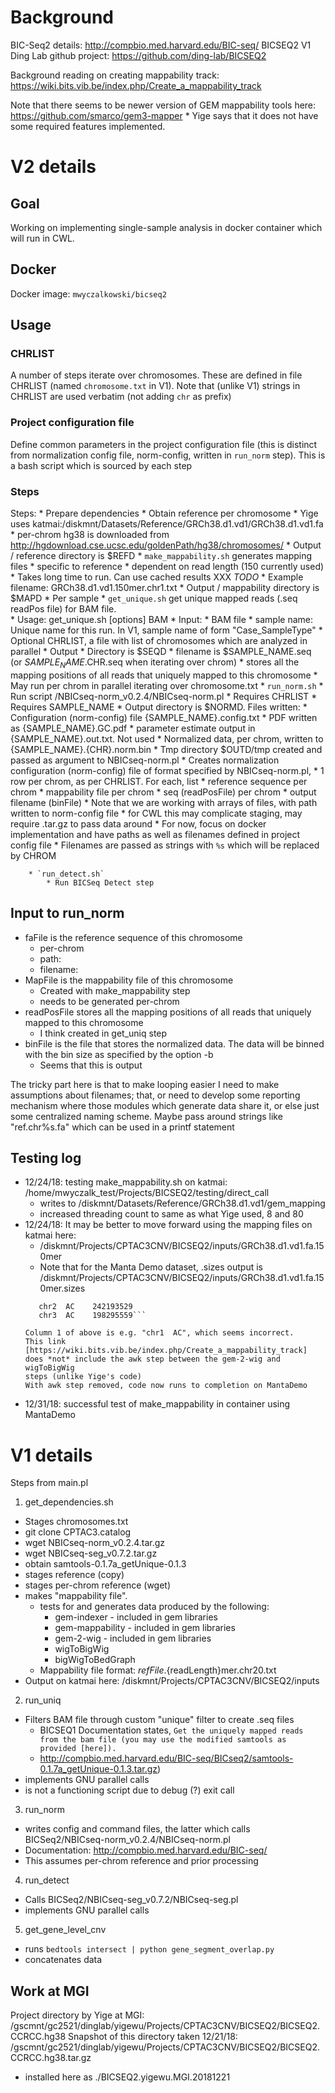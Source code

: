 # Background

BIC-Seq2 details: http://compbio.med.harvard.edu/BIC-seq/
BICSEQ2 V1 Ding Lab github project: https://github.com/ding-lab/BICSEQ2

Background reading on creating mappability track:
    https://wiki.bits.vib.be/index.php/Create_a_mappability_track

Note that there seems to be newer version of GEM mappability tools here: https://github.com/smarco/gem3-mapper
    * Yige says that it does not have some required features implemented.

# V2 details

## Goal
Working on implementing single-sample analysis in docker container which will run in CWL.  


## Docker

Docker image: `mwyczalkowski/bicseq2`

## Usage

### CHRLIST

A number of steps iterate over chromosomes.  These are defined in file CHRLIST (named `chromosome.txt` in V1).
Note that (unlike V1) strings in CHRLIST are used verbatim (not adding `chr` as prefix)

### Project configuration file

Define common parameters in the project configuration file (this is distinct from normalization
config file, norm-config, written in `run_norm` step).  This is a bash script which is sourced
by each step

### Steps

Steps:
    * Prepare dependencies
        * Obtain reference per chromosome
            * Yige uses katmai:/diskmnt/Datasets/Reference/GRCh38.d1.vd1/GRCh38.d1.vd1.fa
            * per-chrom hg38 is downloaded from http://hgdownload.cse.ucsc.edu/goldenPath/hg38/chromosomes/
            * Output / reference directory is $REFD
        * `make_mappability.sh` generates mapping files
            * specific to reference
            * dependent on read length (150 currently used)
            * Takes long time to run.  Can use cached results XXX *TODO*
            * Example filename: GRCh38.d1.vd1.150mer.chr1.txt
            * Output / mappability directory is $MAPD
    * Per sample
        * `get_unique.sh` get unique mapped reads (.seq readPos file) for BAM file.  
            * Usage: get_unique.sh [options] BAM
            * Input: 
                * BAM file 
                * sample name: Unique name for this run.  In V1, sample name of form "Case_SampleType"
                * Optional CHRLIST, a file with list of chromosomes which are analyzed in parallel
            * Output 
                * Directory is $SEQD
                * filename is $SAMPLE_NAME.seq (or $SAMPLE_NAME.$CHR.seq when iterating over chrom)
            * stores all the mapping positions of all reads that uniquely mapped to this chromosome
            * May run per chrom in parallel iterating over chromosome.txt
        * `run_norm.sh`
            * Run script /NBICseq-norm_v0.2.4/NBICseq-norm.pl
            * Requires CHRLIST
            * Requires SAMPLE_NAME
            * Output directory is $NORMD. Files written:
                * Configuration (norm-config) file {SAMPLE_NAME}.config.txt
                * PDF written as {SAMPLE_NAME}.GC.pdf
                * parameter estimate output in {SAMPLE_NAME}.out.txt.  Not used
                * Normalized data, per chrom, written to {SAMPLE_NAME}.{CHR}.norm.bin
                * Tmp directory $OUTD/tmp created and passed as argument to NBICseq-norm.pl
            * Creates normalization configuration (norm-config) file of format specified by NBICseq-norm.pl,
                * 1 row per chrom, as per CHRLIST.  For each, list
                    * reference sequence per chrom
                    * mappability file per chrom
                    * seq (readPosFile) per chrom
                    * output filename (binFile) 
                * Note that we are working with arrays of files, with path written to norm-config file 
                    * for CWL this may complicate staging, may require .tar.gz to pass data around
                    * For now, focus on docker implementation and have paths as well as filenames defined in project config file
                        * Filenames are passed as strings with `%s` which will be replaced by CHROM


        * `run_detect.sh`
            * Run BICSeq Detect step



## Input to run_norm

* faFile is the reference sequence of this chromosome 
    * per-chrom
    * path: 
    * filename:
* MapFile is the mappability file of this chromosome 
    * Created with make_mappability step
    * needs to be generated per-chrom
* readPosFile stores all the mapping positions of all reads that uniquely mapped to this chromosome
    * I think created in get_uniq step
* binFile is the file that stores the normalized data. The data will be binned with the bin size as specified by the option -b
    * Seems that this is output

The tricky part here is that to make looping easier I need to make assumptions about filenames; that, or need
to develop some reporting mechanism where those modules which generate data share it, or else just some
centralized naming scheme.  Maybe pass around strings like "ref.chr%s.fa" which can be used in a printf statement

## Testing log 

* 12/24/18: testing make_mappability.sh on katmai: /home/mwyczalk_test/Projects/BICSEQ2/testing/direct_call
    * writes to /diskmnt/Datasets/Reference/GRCh38.d1.vd1/gem_mapping
    * increased threading count to same as what Yige used, 8 and 80
* 12/24/18: It may be better to move forward using the mapping files on katmai here:
    * /diskmnt/Projects/CPTAC3CNV/BICSEQ2/inputs/GRCh38.d1.vd1.fa.150mer
    * Note that for the Manta Demo dataset, .sizes output is /diskmnt/Projects/CPTAC3CNV/BICSEQ2/inputs/GRCh38.d1.vd1.fa.150mer.sizes
    ```chr1  AC    248956422
       chr2  AC    242193529
       chr3  AC    198295559```
    ```
      Column 1 of above is e.g. "chr1  AC", which seems incorrect.
      This link [https://wiki.bits.vib.be/index.php/Create_a_mappability_track] does *not* include the awk step between the gem-2-wig and wigToBigWig
      steps (unlike Yige's code)
      With awk step removed, code now runs to completion on MantaDemo
* 12/31/18: successful test of make_mappability in container using MantaDemo




# V1 details

Steps from main.pl

1. get_dependencies.sh
  * Stages chromosomes.txt
  * git clone CPTAC3.catalog
  * wget NBICseq-norm_v0.2.4.tar.gz
  * wget NBICseq-seg_v0.7.2.tar.gz
  * obtain samtools-0.1.7a_getUnique-0.1.3
  * stages reference (copy)
  * stages per-chrom reference (wget)
  * makes "mappability file".
    * tests for and generates data produced by the following:
      * gem-indexer     - included in gem libraries
      * gem-mappability - included in gem libraries
      * gem-2-wig       - included in gem libraries
      * wigToBigWig  
      * bigWigToBedGraph 
    * Mappability file format: ${refFile}.${readLength}mer.chr20.txt
  * Output on katmai here: /diskmnt/Projects/CPTAC3CNV/BICSEQ2/inputs

2. run_uniq
  * Filters BAM file through custom "unique" filter to create .seq files
    * BICSEQ1 Documentation states, `Get the uniquely mapped reads from the bam file (you may use the modified samtools as provided [here]).`
    * http://compbio.med.harvard.edu/BIC-seq/BICseq2/samtools-0.1.7a_getUnique-0.1.3.tar.gz)
  * implements GNU parallel calls
  * is not a functioning script due to debug (?) exit call

3. run_norm
  * writes config and command files, the latter which calls BICSeq2/NBICseq-norm_v0.2.4/NBICseq-norm.pl
  * Documentation: http://compbio.med.harvard.edu/BIC-seq/
  * This assumes per-chrom reference and prior processing

4. run_detect
  * Calls BICSeq2/NBICseq-seg_v0.7.2/NBICseq-seg.pl
  * implements GNU parallel calls

5. get_gene_level_cnv
  * runs `bedtools intersect | python gene_segment_overlap.py`
  * concatenates data


## Work at MGI

Project directory by Yige at MGI: /gscmnt/gc2521/dinglab/yigewu/Projects/CPTAC3CNV/BICSEQ2/BICSEQ2.CCRCC.hg38
Snapshot of this directory taken 12/21/18: /gscmnt/gc2521/dinglab/yigewu/Projects/CPTAC3CNV/BICSEQ2/BICSEQ2.CCRCC.hg38.tar.gz
  - installed here as ./BICSEQ2.yigewu.MGI.20181221


